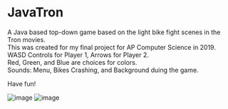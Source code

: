 # JavaTron
A Java based top-down game based on the light bike fight scenes in the Tron movies.
<br>
This was created for my final project for AP Computer Science in 2019.
<br>
WASD Controls for Player 1, Arrows for Player 2.
<br>
Red, Green, and Blue are choices for colors.
<br>
Sounds: Menu, Bikes Crashing, and Background duing the game.

Have fun!

![image](https://user-images.githubusercontent.com/17093016/111227427-f07afa00-85b8-11eb-9a9d-ba0f627114c8.png)
![image](https://user-images.githubusercontent.com/17093016/111227499-08527e00-85b9-11eb-8229-e8a4cb7d7838.png)
